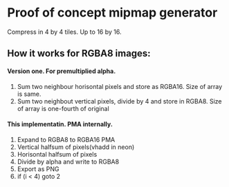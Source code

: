 # Proof of concept mipmap generator

Compress in 4 by 4 tiles. Up to 16 by 16.

## How it works for RGBA8 images:

#### Version one. For premultiplied alpha.
1) Sum two neighbour horisontal pixels and store as RGBA16. Size of array is same.
2) Sum two neighbout vertical pixels, divide by 4 and store in RGBA8. Size of array is one-fourth of original

#### This implementatin. PMA internally.
1) Expand to RGBA8 to RGBA16 PMA
2) Vertical halfsum of pixels(vhadd in neon)
3) Horisontal halfsum of pixels
4) Divide by alpha and write to RGBA8
5) Export as PNG
6) if (i < 4) goto 2
